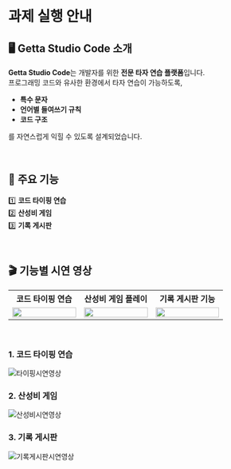 # 과제 실행 안내

## 🖥️ Getta Studio Code 소개

**Getta Studio Code**는 개발자를 위한 **전문 타자 연습 플랫폼**입니다.  
프로그래밍 코드와 유사한 환경에서 타자 연습이 가능하도록,
- **특수 문자**
- **언어별 들여쓰기 규칙**
- **코드 구조**

를 자연스럽게 익힐 수 있도록 설계되었습니다.

<br>

## 🚀 주요 기능
1️⃣ **코드 타이핑 연습**  
2️⃣ **산성비 게임**  
3️⃣ **기록 게시판**

<br>

## 🎬 기능별 시연 영상

<table>
  <tr>
    <th width="33%">코드 타이핑 연습</th>
    <th width="33%">산성비 게임 플레이</th>
    <th width="33%">기록 게시판 기능</th>
  </tr>
  <tr>
    <td align="center"><img src="./video/typing.gif" width="100%"></td>
    <td align="center"><img src="./video/acidrain.gif" width="100%"></td>
    <td align="center"><img src="./video/records.gif" width="100%"></td>
  </tr>
</table>


<br>

### 1. 코드 타이핑 연습
![타이핑시연영상](./video/typing.gif)

### 2. 산성비 게임 
![산성비시연영상](./video/acidrain.gif)

### 3. 기록 게시판 
![기록게시판시연영상](./video/records.gif)
